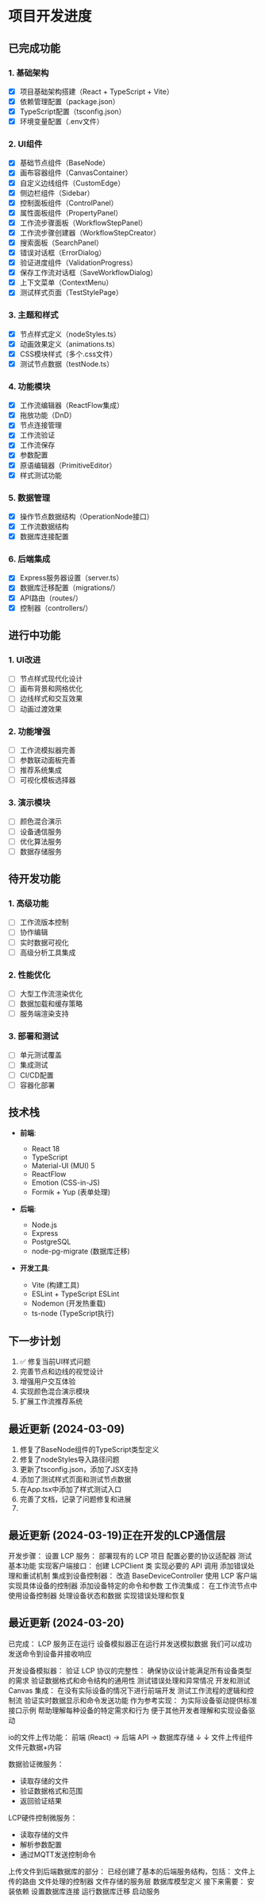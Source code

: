 # 项目开发进度

## 已完成功能

### 1. 基础架构
- [x] 项目基础架构搭建（React + TypeScript + Vite）
- [x] 依赖管理配置（package.json）
- [x] TypeScript配置（tsconfig.json）
- [x] 环境变量配置（.env文件）

### 2. UI组件
- [x] 基础节点组件（BaseNode）
- [x] 画布容器组件（CanvasContainer）
- [x] 自定义边线组件（CustomEdge）
- [x] 侧边栏组件（Sidebar）
- [x] 控制面板组件（ControlPanel）
- [x] 属性面板组件（PropertyPanel）
- [x] 工作流步骤面板（WorkflowStepPanel）
- [x] 工作流步骤创建器（WorkflowStepCreator）
- [x] 搜索面板（SearchPanel）
- [x] 错误对话框（ErrorDialog）
- [x] 验证进度组件（ValidationProgress）
- [x] 保存工作流对话框（SaveWorkflowDialog）
- [x] 上下文菜单（ContextMenu）
- [x] 测试样式页面（TestStylePage）

### 3. 主题和样式
- [x] 节点样式定义（nodeStyles.ts）
- [x] 动画效果定义（animations.ts）
- [x] CSS模块样式（多个.css文件）
- [x] 测试节点数据（testNode.ts）

### 4. 功能模块
- [x] 工作流编辑器（ReactFlow集成）
- [x] 拖放功能（DnD）
- [x] 节点连接管理
- [x] 工作流验证
- [x] 工作流保存
- [x] 参数配置
- [x] 原语编辑器（PrimitiveEditor）
- [x] 样式测试功能

### 5. 数据管理
- [x] 操作节点数据结构（OperationNode接口）
- [x] 工作流数据结构
- [x] 数据库连接配置

### 6. 后端集成
- [x] Express服务器设置（server.ts）
- [x] 数据库迁移配置（migrations/）
- [x] API路由（routes/）
- [x] 控制器（controllers/）

## 进行中功能

### 1. UI改进
- [ ] 节点样式现代化设计
- [ ] 画布背景和网格优化
- [ ] 边线样式和交互效果
- [ ] 动画过渡效果

### 2. 功能增强
- [ ] 工作流模拟器完善
- [ ] 参数联动面板完善
- [ ] 推荐系统集成
- [ ] 可视化模板选择器

### 3. 演示模块
- [ ] 颜色混合演示
- [ ] 设备通信服务
- [ ] 优化算法服务
- [ ] 数据存储服务

## 待开发功能

### 1. 高级功能
- [ ] 工作流版本控制
- [ ] 协作编辑
- [ ] 实时数据可视化
- [ ] 高级分析工具集成

### 2. 性能优化
- [ ] 大型工作流渲染优化
- [ ] 数据加载和缓存策略
- [ ] 服务端渲染支持

### 3. 部署和测试
- [ ] 单元测试覆盖
- [ ] 集成测试
- [ ] CI/CD配置
- [ ] 容器化部署

## 技术栈

- **前端**:
  - React 18
  - TypeScript
  - Material-UI (MUI) 5
  - ReactFlow
  - Emotion (CSS-in-JS)
  - Formik + Yup (表单处理)

- **后端**:
  - Node.js
  - Express
  - PostgreSQL
  - node-pg-migrate (数据库迁移)

- **开发工具**:
  - Vite (构建工具)
  - ESLint + TypeScript ESLint
  - Nodemon (开发热重载)
  - ts-node (TypeScript执行)

## 下一步计划

1. ✅ 修复当前UI样式问题
2. 完善节点和边线的视觉设计
3. 增强用户交互体验
4. 实现颜色混合演示模块
5. 扩展工作流推荐系统

## 最近更新 (2024-03-09)

1. 修复了BaseNode组件的TypeScript类型定义
2. 修复了nodeStyles导入路径问题
3. 更新了tsconfig.json，添加了JSX支持
4. 添加了测试样式页面和测试节点数据
5. 在App.tsx中添加了样式测试入口
6. 完善了文档，记录了问题修复和进展 
7. 
## 最近更新 (2024-03-19)正在开发的LCP通信层

开发步骤：
设置 LCP 服务：
部署现有的 LCP 项目
配置必要的协议适配器
测试基本功能
实现客户端接口：
创建 LCPClient 类
实现必要的 API 调用
添加错误处理和重试机制
集成到设备控制器：
改造 BaseDeviceController 使用 LCP 客户端
实现具体设备的控制器
添加设备特定的命令和参数
工作流集成：
在工作流节点中使用设备控制器
处理设备状态和数据
实现错误处理和恢复

## 最近更新 (2024-03-20) 
已完成：
LCP 服务正在运行
设备模拟器正在运行并发送模拟数据
我们可以成功发送命令到设备并接收响应

开发设备模拟器：
验证 LCP 协议的完整性：
确保协议设计能满足所有设备类型的需求
验证数据格式和命令结构的通用性
测试错误处理和异常情况
开发和测试 Canvas 集成：
在没有实际设备的情况下进行前端开发
测试工作流程的逻辑和控制流
验证实时数据显示和命令发送功能
作为参考实现：
为实际设备驱动提供标准接口示例
帮助理解每种设备的特定需求和行为
便于其他开发者理解和实现设备驱动

io的文件上传功能：
前端 (React) -> 后端 API -> 数据库存储
     ↓                ↓
文件上传组件    文件元数据+内容

数据验证微服务：
- 读取存储的文件
- 验证数据格式和范围
- 返回验证结果

LCP硬件控制微服务：
- 读取存储的文件
- 解析参数配置
- 通过MQTT发送控制命令

上传文件到后端数据库的部分：
已经创建了基本的后端服务结构，包括：
文件上传的路由
文件处理的控制器
文件存储的服务层
数据库模型定义
接下来需要：
安装依赖
设置数据库连接
运行数据库迁移
启动服务
